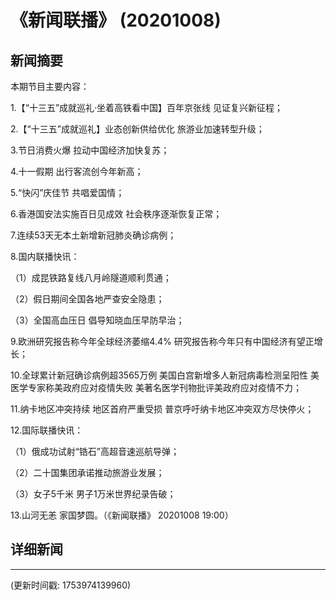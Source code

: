 # 《新闻联播》 (20201008)

## 新闻摘要

本期节目主要内容：


1.【“十三五”成就巡礼·坐着高铁看中国】百年京张线 见证复兴新征程；


2.【“十三五”成就巡礼】业态创新供给优化 旅游业加速转型升级；


3.节日消费火爆 拉动中国经济加快复苏；


4.十一假期 出行客流创今年新高；


5.“快闪”庆佳节 共唱爱国情；


6.香港国安法实施百日见成效 社会秩序逐渐恢复正常；


7.连续53天无本土新增新冠肺炎确诊病例；


8.国内联播快讯：


（1）成昆铁路复线八月岭隧道顺利贯通；


（2）假日期间全国各地严查安全隐患；


（3）全国高血压日 倡导知晓血压早防早治；


9.欧洲研究报告称今年全球经济萎缩4.4% 研究报告称今年只有中国经济有望正增长；


10.全球累计新冠确诊病例超3565万例 美国白宫新增多人新冠病毒检测呈阳性 美医学专家称美政府应对疫情失败 美著名医学刊物批评美政府应对疫情不力；


11.纳卡地区冲突持续 地区首府严重受损 普京呼吁纳卡地区冲突双方尽快停火；


12.国际联播快讯：


（1）俄成功试射“锆石”高超音速巡航导弹；


（2）二十国集团承诺推动旅游业发展；


（3）女子5千米 男子1万米世界纪录告破；


13.山河无恙 家国梦圆。（《新闻联播》 20201008 19:00）

## 详细新闻

---

(更新时间戳: 1753974139960)

